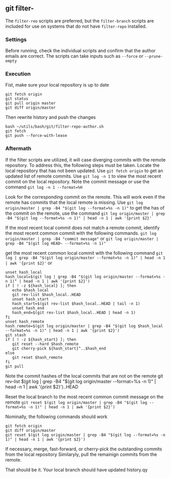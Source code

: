 ## git filter-
The `filter-reo` scripts are preferred, but the `filter-branch` scripts are included for use on systems that do not have `filter-repo` installed.
### Settings
Before running, check the individual scripts and confirm that the author emails are correct.
The scripts can take inputs such as `--force` or `--prune-empty`
### Execution
Fist, make sure your local repository is up to date
```
git fetch origin
git status
git pull origin master
git diff origin/master
```
Then rewrite history and push the changes
```
bash ~/utils/bash/git/filter-repo-author.sh
git fetch
git push --force-with-lease
```
### Aftermath
If the filter scripts are utilized, it will case diverging commits with the remote repository.
To address this, the following steps must be taken.
Locate the local repository that has not been updated.
Use `git fetch origin` to get an updated list of remote commits.
Use `git log -n 1` to view the most recent commit on the local repository.
Note the commit message or use the command `git log -n 1 --format=%H`

Look for the corresponding commit on the  remote.
This will work even if the remote has commits that the local remote is missing.
Use `git log origin/master | grep -B4 "$(git log --format=%s -n 1)"`
to get the has of the commit on the remote, use the command
`git log origin/master | grep -B4 "$(git log --format=%s -n 1)" | head -n 1 | awk '{print $2}'`

If the most recent local commit does not match a remote commit, identify the most recent common commit with the following commands.
`git log origin/master | grep -B4 "commit message"`
or
`git log origin/master | grep -B4 "$(git log HEAD~ --format=%s -n 1)"`

get the most recent common local commit with the following command
`git log | grep -B4 "$(git log origin/master --format=%s -n 1)" | head -n 1 | awk '{print $2}'`
or
```
unset hash_local
hash_local=$(git log | grep -B4 "$(git log origin/master --format=%s -n 1)" | head -n 1 | awk '{print $2}')
if [ ! -z ${hash_local} ]; then
   echo $hash_local   
   git rev-list $hash_local..HEAD
   unset hash_start
   hash_start=$(git rev-list $hash_local..HEAD | tail -n 1)
   unset hash_end
   hash_end=$(git rev-list $hash_local..HEAD | head -n 1)
fi
unset hash_remote
hash_remote=$(git log origin/master | grep -B4 "$(git log $hash_local --format=%s -n 1)" | head -n 1 | awk '{print $2}')
git stash
if [ ! -z ${hash_start} ]; then
   git reset --hard $hash_remote
   git cherry-pick ${hash_start}^..$hash_end
else
   git reset $hash_remote
fi
git pull
```

Note the commit hashes of the local commits that are not on the remote
git rev-list $(git log | grep -B4 "$(git log origin/master --format=%s -n 1)" | head -n 1 | awk '{print $2}')..HEAD


Reset the local branch to the most recent common commit message on the remote
`git reset $(git log origin/master | grep -B4 "$(git log --format=%s -n 1)" | head -n 1 | awk '{print $2}')`

Nominally, the following commands should work
```
git fetch origin
git diff origin/master
git reset $(git log origin/master | grep -B4 "$(git log --format=%s -n 1)" | head -n 1 | awk '{print $2}')
```


If necessary, merge, fast-forward, or cherry-pick the outstanding commits from the local repository
Similaryly, pull the remainign commits from the remote.

That should be it.
Your local branch should have updated history.qy
